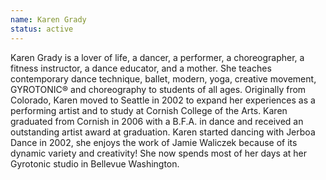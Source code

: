 ```yaml
---
name: Karen Grady
status: active
---
```

Karen Grady is a lover of life, a dancer, a performer, a choreographer, a fitness instructor, a dance educator, and a mother. She teaches contemporary dance technique, ballet, modern, yoga, creative movement, GYROTONIC® and choreography to students of all ages. Originally from Colorado, Karen moved to Seattle in 2002 to expand her experiences as a performing artist and to study at Cornish College of the Arts. Karen graduated from Cornish in 2006 with a B.F.A. in dance and received an outstanding artist award at graduation. Karen started dancing with Jerboa Dance in 2002, she enjoys the work of Jamie Waliczek because of its dynamic variety and creativity! She now spends most of her days at her Gyrotonic studio in Bellevue Washington.